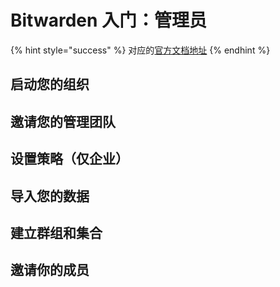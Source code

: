# Bitwarden 入门：管理员

{% hint style="success" %}
对应的[官方文档地址](https://bitwarden.com/help/get-started-administrator/)
{% endhint %}

## 启动您的组织 <a href="#start-your-organization" id="start-your-organization"></a>

## 邀请您的管理团队 <a href="#invite-your-admin-team" id="invite-your-admin-team"></a>

## 设置策略（仅企业） <a href="#set-policies-enterprise-only" id="set-policies-enterprise-only"></a>

## 导入您的数据 <a href="#import-your-data" id="import-your-data"></a>

## 建立群组和集合 <a href="#build-groups-and-collections" id="build-groups-and-collections"></a>

## 邀请你的成员 <a href="#invite-your-team" id="invite-your-team"></a>
